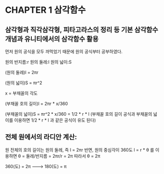 # CHAPTER 1 삼각함수
## 삼각형과 직각삼각형, 피타고라스의 정리 등 기본 삼각함수 개념과 유니티에서의 삼각함수 활용
먼저 원의 공식을 모두 까먹었기 때문에 원의 공식부터 공부하였다.

원의 반지름:r  원의 둘레:l 원의 넓이:S

(원의 둘레)l = 2πr

(원의 넓이)S = πr^2

x = 부채꼴의 각도

(부채꼴 호의 길이)l = 2πr * x/360

(부채꼴의 넓이)S = πr^2 * x/360 = 1/2 * r * l      (부채꼴 호의 길이 공식과 부채꼴의 넓이를 이용하면 1/2 * r * l 과 같은 공식이 유도 된다)


## 전체 원에서의 라디안 계산:
원 전체의 호의 길이는 원의 둘레, 즉 l = 2πr
반면, 원의 중심각이 360도
l = r * θ 를 이용하면 θ = 둘레/반지름 = 2πr/r = 2π 따라서 θ = 2π

360(도) = 2π ---> 180(도) = π